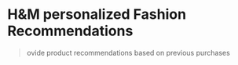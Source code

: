 # H&M personalized Fashion Recommendations
> ovide product recommendations based on previous purchases
